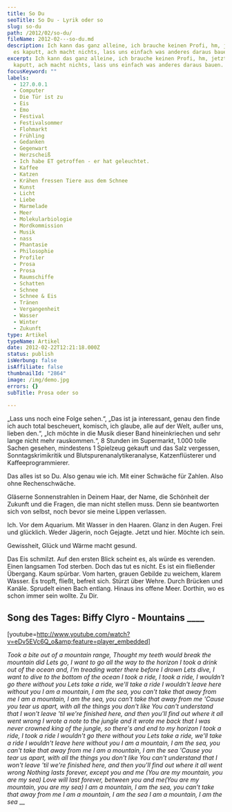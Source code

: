 ```yaml
---
title: So Du
seoTitle: So Du - Lyrik oder so
slug: so-du
path: /2012/02/so-du/
fileName: 2012-02---so-du.md
description: Ich kann das ganz alleine, ich brauche keinen Profi, hm, jetzt ist
  es kaputt, ach macht nichts, lass uns einfach was anderes daraus bauen.
excerpt: Ich kann das ganz alleine, ich brauche keinen Profi, hm, jetzt ist es
  kaputt, ach macht nichts, lass uns einfach was anderes daraus bauen.
focusKeyword: ""
labels:
  - 127.0.0.1
  - Computer
  - Die Tür ist zu
  - Eis
  - Emo
  - Festival
  - Festivalsommer
  - Flohmarkt
  - Frühling
  - Gedanken
  - Gegenwart
  - Herzscheiß
  - Ich habe ET getroffen - er hat geleuchtet.
  - Kaffee
  - Katzen
  - Krähen fressen Tiere aus dem Schnee
  - Kunst
  - Licht
  - Liebe
  - Marmelade
  - Meer
  - Molekularbiologie
  - Mordkommission
  - Musik
  - nass
  - Phantasie
  - Philosophie
  - Profiler
  - Prosa
  - Prosa
  - Raumschiffe
  - Schatten
  - Schnee
  - Schnee & Eis
  - Tränen
  - Vergangenheit
  - Wasser
  - Winter
  - Zukunft
type: Artikel
typeName: Artikel
date: 2012-02-22T12:21:18.000Z
status: publish
isWerbung: false
isAffiliate: false
thumbnailId: "2864"
image: /img/demo.jpg
errors: {}
subTitle: Prosa oder so
  
---
```


„Lass uns noch eine Folge sehen.“, „Das ist ja interessant, genau den finde ich
auch total bescheuert, komisch, ich glaube, alle auf der Welt, außer uns, lieben
den.“, „Ich möchte in die Musik dieser Band hineinkriechen und sehr lange nicht
mehr rauskommen.“, 8 Stunden im Supermarkt, 1.000 tolle Sachen gesehen,
mindestens 1 Spielzeug gekauft und das Salz vergessen, Sonntagskrimikritik und
Blutspurenanalytikeranalyse, Katzenflüsterer und Kaffeeprogrammierer.

Das alles ist so Du. Also genau wie ich. Mit einer Schwäche für Zahlen. Also
ohne Rechenschwäche.

Gläserne Sonnenstrahlen in Deinem Haar, der Name, die Schönheit der Zukunft und
die Fragen, die man nicht stellen muss. Denn sie beantworten sich von selbst,
noch bevor sie meine Lippen verlassen.

Ich. Vor dem Aquarium. Mit Wasser in den Haaren. Glanz in den Augen. Frei und
glücklich. Weder Jägerin, noch Gejagte. Jetzt und hier. Möchte ich sein.

Gewissheit, Glück und Wärme macht gesund.

Das Eis schmilzt. Auf den ersten Blick scheint es, als würde es verenden. Einen
langsamen Tod sterben. Doch das tut es nicht. Es ist ein fließender Übergang.
Kaum spürbar. Vom harten, grauen Gebilde zu weichem, klarem Wasser. Es tropft,
fließt, befreit sich. Stürzt über Wehre. Durch Brücken und Kanäle. Sprudelt
einen Bach entlang. Hinaus ins offene Meer. Dorthin, wo es schon immer sein
wollte. Zu Dir.

## Song des Tages: Biffy Clyro - Mountains \_\_\_\_

[youtube=http://www.youtube.com/watch?v=eDv5EVc6Q_o&amp;feature=player_embedded]

_Took a bite out of a mountain range,_ _Thought my teeth would break the
mountain did_ _Lets go, I want to go all the way to the horizon_ _I took a drink
out of the ocean and,_ _I'm treading water there before I drown_ _Lets dive, I
want to dive to the bottom of the ocean_ _I took a ride, I took a ride, I
wouldn't go there without you_ _Lets take a ride, we'll take a ride I wouldn't
leave here without you_ _I am a mountain, I am the sea, you can't take that away
from me_ _I am a mountain, I am the sea, you can't take that away from me_
_'Cause you tear us apart, with all the things you don't like_ _You can't
understand that I won't leave 'til we're finished here, and then you'll find out
where it all went wrong_ _I wrote a note to the jungle and it wrote me back that
I was never crowned king of the jungle, so there's and end to my horizon_ _I
took a ride, I took a ride I wouldn't go there without you_ _Lets take a ride,
we'll take a ride I wouldn't leave here without you_ _I am a mountain, I am the
sea, you can't take that away from me_ _I am a mountain, I am the sea_ _'Cause
you tear us apart, with all the things you don't like_ _You can't understand
that I won't leave 'til we're finished here, and then you'll find out where it
all went wrong_ _Nothing lasts forever, except you and me (You are my mountain,
you are my sea)_ _Love will last forever, between you and me(You are my
mountain, you are my sea)_ _I am a mountain, I am the sea, you can't take that
away from me_ _I am a mountain, I am the sea_ _I am a mountain, I am the sea_
\_\_

  